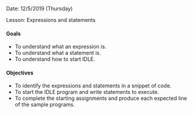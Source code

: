 Date: 12/5/2019 (Thursday) 

Lesson: Expressions and statements

#### Goals 
* To understand what an expression is.
* To understand what a statement is.
* To understand how to start IDLE. 

#### Objectives
* To identify the expressions and statements in a snippet of code.
* To start the IDLE program and write statements to execute. 
* To complete the starting assignments and produce each expected line of the sample programs.